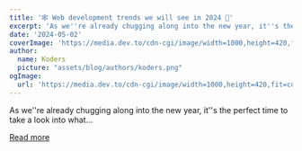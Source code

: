 ```yaml
---
title: '🕸️ Web development trends we will see in 2024 👀'
excerpt: 'As we''re already chugging along into the new year, it''s the perfect time to take a look into what...'
date: '2024-05-02'
coverImage: 'https://media.dev.to/cdn-cgi/image/width=1000,height=420,fit=cover,gravity=auto,format=auto/https%3A%2F%2Fdev-to-uploads.s3.amazonaws.com%2Fuploads%2Farticles%2Fxtcxp1e7fj2sdm2trsgy.jpg'
author:
  name: Koders
  picture: "assets/blog/authors/koders.png"
ogImage:
  url: 'https://media.dev.to/cdn-cgi/image/width=1000,height=420,fit=cover,gravity=auto,format=auto/https%3A%2F%2Fdev-to-uploads.s3.amazonaws.com%2Fuploads%2Farticles%2Fxtcxp1e7fj2sdm2trsgy.jpg'
---
```


As we''re already chugging along into the new year, it''s the perfect time to take a look into what...

[Read more](https://dev.to/wasp/web-development-trends-we-will-see-in-2024-55pi)
